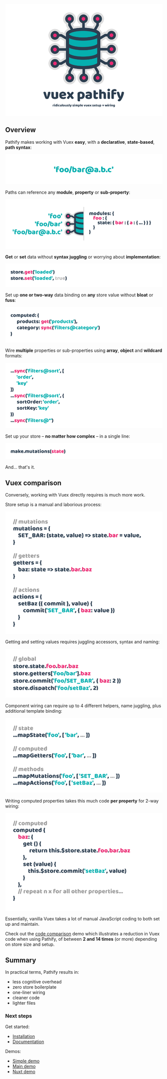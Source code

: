 
![splash](docs/assets/img/readme/splash-github.png)

## Overview

Pathify makes working with Vuex **easy**, with a **declarative**, **state-based**, **path syntax**:

![pathify-diagram](docs/assets/img/readme/pathify-path.png)


Paths can reference any **module**, **property** or **sub-property**:

![pathify-diagram](docs/assets/img/readme/pathify-diagram.png)


**Get** or **set** data without **syntax juggling** or worrying about **implementation**:

![pathify-diagram](docs/assets/img/readme/pathify-accessors.png)


Set up **one or two-way** data binding on **any** store value without **bloat** or **fuss**:

![pathify-diagram](docs/assets/img/readme/pathify-computed.png)


Wire **multiple** properties or sub-properties using **array**, **object** and **wildcard** formats:

![pathify-diagram](docs/assets/img/readme/pathify-computed-many.png)


Set up your store – **no matter how complex** – in a single line:

![pathify-diagram](docs/assets/img/readme/pathify-store.png)


And... that's it.



## Vuex comparison

Conversely, working with Vuex directly requires is much more work.

Store setup is a manual and laborious process:

![vuex-mutations](docs/assets/img/readme/vuex-store.png)
 
Getting and setting values requires juggling accessors, syntax and naming:

![vuex-code](docs/assets/img/readme/vuex-accessors.png)

Component wiring can require up to 4 different helpers, name juggling, plus additional template binding:

![vuex-helpers](docs/assets/img/readme/vuex-helpers.png)

Writing computed properties takes this much code **per property** for 2-way wiring:

![vuex-helpers](docs/assets/img/readme/vuex-computed.png)

Essentially, vanilla Vuex takes a lot of manual JavaScript coding to both set up and maintain.

Check out the [code comparison](https://codesandbox.io/s/github/davestewart/vuex-pathify-demos/tree/master/main?initialpath=code) demo which illustrates a reduction in Vuex code when using Pathify, of between **2 and 14 times** (or more) depending on store size and setup.


## Summary

In practical terms, Pathify results in:

- less cognitive overhead
- zero store boilerplate
- one-liner wiring
- cleaner code
- lighter files


### Next steps

Get started:

- [Installation](https://www.npmjs.com/package/vuex-pathify)
- [Documentation](https://davestewart.github.io/vuex-pathify)

Demos:

- [Simple demo](https://codesandbox.io/s/github/davestewart/vuex-pathify-demos/tree/master/simple?module=%2Fsrc%2Fcomponents%2FHelloWorld.vue)
- [Main demo](https://codesandbox.io/s/github/davestewart/vuex-pathify-demos/tree/master/main)
- [Nuxt demo](https://github.com/davestewart/vuex-pathify-demos/tree/master/nuxt)
